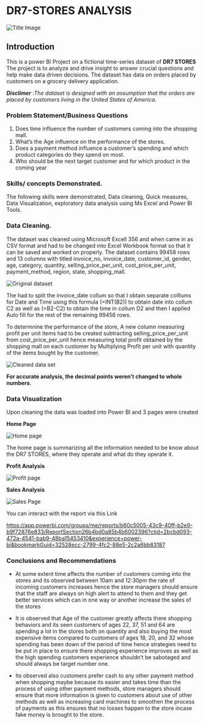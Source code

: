 # **DR7-STORES ANALYSIS**

![Title Image](title_image.jpeg)

## **Introduction**
This is a power BI Project on a fictional time-series dataset of **DR7 STORES** The project is to analyze and drive insight to answer crucial questions and help make data driven decisions.
The dataset has data on orders placed by customers on a grocery delivery application.

**_Disclimer_** :_The dataset is designed with an assumption that the orders are placed by customers living in the United States of America_.

### **Problem Statement/Business Questions**
1.	Does time influence the number of customers coming into the shopping mall.
2.	What’s the Age influence on the performance of the stores.
3.	Does a payment method influence a customer’s spending and which product categories do they spend on most.
4.	Who should be the next target customer and for which product in the coming year

### **Skills/ concepts Demonstrated**.

The following skills were demonstrated, Data cleaning, Quick measures, Data Visualization, exploratory data analysis using Ms Excel and Power BI Tools.

### **Data Cleaning**.

The dataset was cleaned using Microsoft Excell 356 and when came in as CSV format and had to be changed into Excel Workbook format so that it can be saved and worked on properly. The dataset contains 99458 rows and 13 columns with titled invoice_no, invoice_date, customer_id, gender, age, category, quantity, selling_price_per_unit, cost_price_per_unit, payment_method, region, state, shopping_mall.

![Original dataset](Original_dataset.png)

The had to split the invoice_date collum so that I obtain separate colllums for Date and Time using this formula (=INT(B2)) to obtain date into collum C2 as well as (=B2-C2) to obtain the time in collum D2 and then I applied Auto fill for the rest of the remaining 99456 rows. 

To determnine the performance of the store, A new column measuring profit per unit items had to be created subtracting selling_price_per_unit from cost_price_per_unit hence measuring total profit obtained by the shopping mall on each customer by Multiplying Profit per unit with quantity of the items bought by the customer.

![Cleaned data set](cleaned_data_set.png)


**For accurate analysis, the decimal points weren’t changed to whole numbers**.

### **Data Visualization**

Upon cleaning the data was loaded into Power BI and 3 pages were created

**Home Page**

![Home page](home_page.png)

The home page is summarizing all the information needed to be know about the DR7 STORES, where they operate and what do they operate it.

**Profit Analysis**


![Profit page](profit_page.png)


**Sales Analysis**


![Sales Page](sales_.png)


You can interact with the report via this Link

https://app.powerbi.com/groups/me/reports/b60c5005-43c9-40ff-b2e9-b9f72876e833/ReportSection26b4bd0a85b4b6002396?ctid=2bcbd093-472a-4541-bab9-48ba15453410&experience=power-bi&bookmarkGuid=32528ecc-2799-4fc2-88e5-2c2a6bb83187


### **Conclusions and Recommendations**

- At some extent time affects the number of customers coming into the stores and its observed between 10am and 12:30pm the rate of incoming customers increases hence the store managers should ensure that the staff are always on high alert to attend to them and they get better services which can in one way or another increase the sales of the stores


- It is observed that Age of the customer greatly affects there shopping behaviors and its seen customers of ages 22, 37, 51 and 64 are spending a lot in the stores both on quantity and also buying the most expensive items compared to customers of ages 18, 20, and 32 whose spending has been down of the period of time hence strategies need to be put in place to ensure there shopping experience improves as well as the high spending customers experience shouldn’t be sabotaged and should always be target number one. 


- Its observed also customers prefer cash to any other payment method when shopping maybe because its easier and takes time than the process of using other payment methods, store managers should ensure that more information is given to customers about use of other methods as well as increasing card machines to smoothen the process of payments as this ensures that no losses happen to the store incase fake money is brought to the store.
